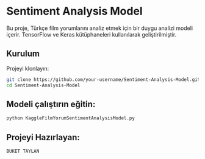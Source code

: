 # Sentiment Analysis Model

Bu proje, Türkçe film yorumlarını analiz etmek için bir duygu analizi modeli içerir. TensorFlow ve Keras kütüphaneleri kullanılarak geliştirilmiştir.

## Kurulum

Projeyi klonlayın:

```bash
git clone https://github.com/your-username/Sentiment-Analysis-Model.git
cd Sentiment-Analysis-Model
```

## Modeli çalıştırın eğitin:
```bash
python KaggleFilmYorumSentimentAnalysisModel.py
```

## Projeyi Hazırlayan:
```bash
BUKET TAYLAN
```
